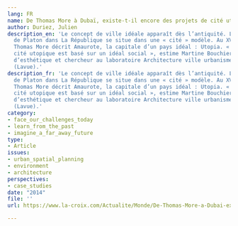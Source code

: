 ```yaml
---
lang: FR
name: De Thomas More à Dubaï, existe-t-il encore des projets de cité utopique ?
author: Duriez, Julien
description_en: 'Le concept de ville idéale apparaît dès l’antiquité. La réflexion
  de Platon dans La République se situe dans une « cité » modèle. Au XVIe siècle,
  Thomas More décrit Amaurote, la capitale d’un pays idéal : Utopia. « Le tracé d’une
  cité utopique est basé sur un idéal social », estime Martine Bouchier, professeur
  d’esthétique et chercheur au laboratoire Architecture ville urbanisme environnement
  (Lavue).'
description_fr: 'Le concept de ville idéale apparaît dès l’antiquité. La réflexion
  de Platon dans La République se situe dans une « cité » modèle. Au XVIe siècle,
  Thomas More décrit Amaurote, la capitale d’un pays idéal : Utopia. « Le tracé d’une
  cité utopique est basé sur un idéal social », estime Martine Bouchier, professeur
  d’esthétique et chercheur au laboratoire Architecture ville urbanisme environnement
  (Lavue).'
category:
- face_our_challenges_today
- learn_from_the_past
- imagine_a_far_away_future
type:
- Article
issues:
- urban_spatial_planning
- environment
- architecture
perspectives:
- case_studies
date: "2014"
file: ''
url: https://www.la-croix.com/Actualite/Monde/De-Thomas-More-a-Dubai-existe-t-il-encore-des-projets-de-cite-utopique-2014-04-11-1135068

---
```

